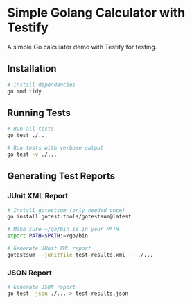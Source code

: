 # Simple Golang Calculator with Testify

A simple Go calculator demo with Testify for testing.

## Installation

```bash
# Install dependencies
go mod tidy
```

## Running Tests

```bash
# Run all tests
go test ./...

# Run tests with verbose output
go test -v ./...
```

## Generating Test Reports

### JUnit XML Report

```bash
# Install gotestsum (only needed once)
go install gotest.tools/gotestsum@latest

# Make sure ~/go/bin is in your PATH
export PATH=$PATH:~/go/bin

# Generate JUnit XML report
gotestsum --junitfile test-results.xml -- ./...
```

### JSON Report

```bash
# Generate JSON report
go test -json ./... > test-results.json
```
